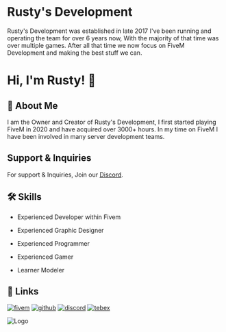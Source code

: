 
# Rusty's Development

Rusty's Development was established in late 2017 I've been running and operating the team for over 6 years now, With the majority of that time was over multiple games. After all that time we now focus on FiveM Development and making the best stuff we can.


# Hi, I'm Rusty! 👋


## 🚀 About Me
I am the Owner and Creator of Rusty's Development, I first started playing FiveM in 2020 and have acquired over 3000+ hours. In my time on FiveM I have been involved in many server development teams.



## Support & Inquiries

For support & Inquiries, Join our [Discord](https://discord.gg/QmN4PZWzYB).


## 🛠 Skills
- Experienced Developer within Fivem

- Experienced Graphic Designer

- Experienced Programmer

- Experienced Gamer

- Learner Modeler

## 🔗 Links
[![fivem](https://img.shields.io/badge/fivem-FF7139?style=for-the-badge&logo=fivem&logoColor=white)](https://github.com/RustysDevelopment)
[![github](https://img.shields.io/badge/GitHub-darkgrey?style=for-the-badge&logo=github&logoColor=white)](https://github.com/RustysDevelopment)
[![discord](https://img.shields.io/badge/Discord-5865F2?style=for-the-badge&logo=discord&logoColor=white
)](https://discord.gg/QmN4PZWzYB)
[![tebex](https://img.shields.io/badge/Tebex-grey?style=for-the-badge&logo=homeassistantcommunitystore&logoColor=white)](https://rustysdevelopment.tebex.io/)




![Logo](https://i.imgur.com/3Aouq71.png)

